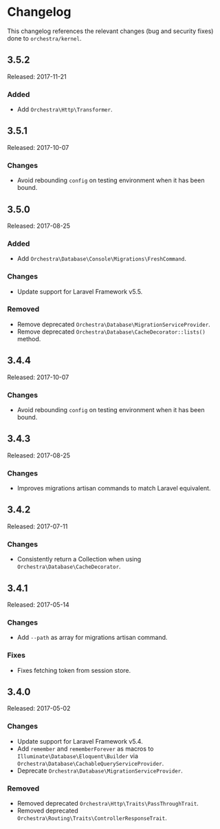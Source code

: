 # Changelog

This changelog references the relevant changes (bug and security fixes) done to `orchestra/kernel`.

## 3.5.2

Released: 2017-11-21

### Added

* Add `Orchestra\Http\Transformer`.

## 3.5.1

Released: 2017-10-07

### Changes

* Avoid rebounding `config` on testing environment when it has been bound.

## 3.5.0

Released: 2017-08-25

### Added

* Add `Orchestra\Database\Console\Migrations\FreshCommand`.

### Changes

* Update support for Laravel Framework v5.5.

### Removed

* Remove deprecated `Orchestra\Database\MigrationServiceProvider`.
* Remove deprecated `Orchestra\Database\CacheDecorator::lists()` method.

## 3.4.4

Released: 2017-10-07

### Changes

* Avoid rebounding `config` on testing environment when it has been bound.

## 3.4.3

Released: 2017-08-25

### Changes

* Improves migrations artisan commands to match Laravel equivalent.

## 3.4.2

Released: 2017-07-11

### Changes

* Consistently return a Collection when using `Orchestra\Database\CacheDecorator`.

## 3.4.1

Released: 2017-05-14

### Changes

* Add `--path` as array for migrations artisan command.

### Fixes

* Fixes fetching token from session store.

## 3.4.0

Released: 2017-05-02

### Changes

* Update support for Laravel Framework v5.4.
* Add `remember` and `rememberForever` as macros to `Illuminate\Database\Eloquent\Builder` via `Orchestra\Database\CachableQueryServiceProvider`.
* Deprecate `Orchestra\Database\MigrationServiceProvider`.

### Removed

* Removed deprecated `Orchestra\Http\Traits\PassThroughTrait`.
* Removed deprecated `Orchestra\Routing\Traits\ControllerResponseTrait`.
